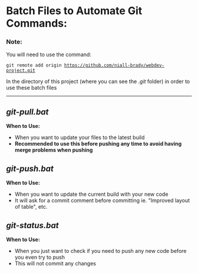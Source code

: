 # Batch Files to Automate Git Commands:

### **Note:**
You will need to use the command:

<code>git remote add origin https://github.com/niall-brady/webdev-project.git</code>

In the directory of this project (where you can see the *.git* folder) in order to use these batch files
<hr/>

## ***git-pull.bat***
**When to Use:**
- When you want to update your files to the latest build
- **Recommended to use this before pushing any time to avoid having merge problems when pushing**
## ***git-push.bat***
**When to Use:**
- When you want to update the current build with your new code
- It will ask for a commit comment before committing ie. "Improved layout of table", etc.

## ***git-status.bat***
**When to Use:**
- When you just want to check if you need to push any new code before you even try to push
- This will not commit any changes